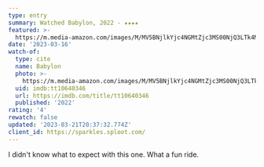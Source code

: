 ```yaml
---
type: entry
summary: Watched Babylon, 2022 - ★★★★
featured: >-
  https://m.media-amazon.com/images/M/MV5BNjlkYjc4NGMtZjc3MS00NjQ3LTk4MmUtMTkwZGZjODE1ZDVlXkEyXkFqcGdeQXVyODk4OTc3MTY@._V1_SX300.jpg
date: '2023-03-16'
watch-of:
  type: cite
  name: Babylon
  photo: >-
    https://m.media-amazon.com/images/M/MV5BNjlkYjc4NGMtZjc3MS00NjQ3LTk4MmUtMTkwZGZjODE1ZDVlXkEyXkFqcGdeQXVyODk4OTc3MTY@._V1_SX300.jpg
  uid: imdb:tt10640346
  url: https://imdb.com/title/tt10640346
  published: '2022'
rating: '4'
rewatch: false
updated: '2023-03-21T20:37:32.774Z'
client_id: https://sparkles.sploot.com/
---
```

I didn't know what to expect with this one. What a fun ride.
